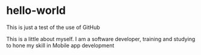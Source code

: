 # hello-world
This is just a test of the use of GitHub

This is a little about myself.
I am a software developer, training and studying to hone my skill in Mobile app development
